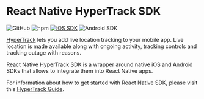 # React Native HyperTrack SDK

![GitHub](https://img.shields.io/github/license/hypertrack/sdk-react-native.svg)
![npm](https://img.shields.io/npm/v/hypertrack-sdk-react-native.svg)
[![iOS SDK](https://img.shields.io/badge/iOS%20SDK-4.6.0-brightgreen.svg)](https://cocoapods.org/pods/HyperTrack)
![Android SDK](https://img.shields.io/badge/Android%20SDK-4.8.0-brightgreen.svg)

[HyperTrack](https://www.hypertrack.com) lets you add live location tracking to your mobile app. Live location is made available along with ongoing activity, tracking controls and tracking outage with reasons.

React Native HyperTrack SDK is a wrapper around native iOS and Android SDKs that allows to integrate them into React Native apps.

For information about how to get started with React Native SDK, please visit this [HyperTrack Guide](https://www.hypertrack.com/docs/install-sdk-react-native).
